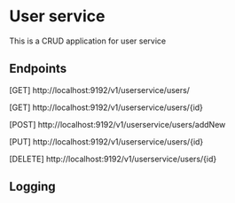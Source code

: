 # User service
This is a CRUD application for user service

## Endpoints
[GET] http://localhost:9192/v1/userservice/users/

[GET] http://localhost:9192/v1/userservice/users/{id}

[POST] http://localhost:9192/v1/userservice/users/addNew

[PUT] http://localhost:9192/v1/userservice/users/{id}

[DELETE] http://localhost:9192/v1/userservice/users/{id}

## Logging